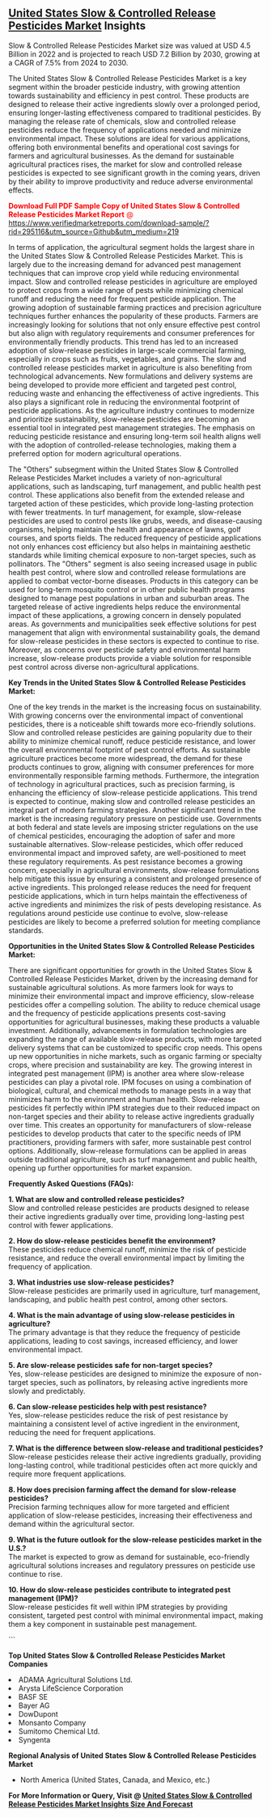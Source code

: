 <h2><a href="https://www.verifiedmarketreports.com/download-sample/?rid=295116&amp;utm_source=Github&amp;utm_medium=219" target="_blank">United States Slow & Controlled Release Pesticides Market</a> Insights</h2><p>Slow & Controlled Release Pesticides Market size was valued at USD 4.5 Billion in 2022 and is projected to reach USD 7.2 Billion by 2030, growing at a CAGR of 7.5% from 2024 to 2030.</p><p> <p>The United States Slow & Controlled Release Pesticides Market is a key segment within the broader pesticide industry, with growing attention towards sustainability and efficiency in pest control. These products are designed to release their active ingredients slowly over a prolonged period, ensuring longer-lasting effectiveness compared to traditional pesticides. By managing the release rate of chemicals, slow and controlled release pesticides reduce the frequency of applications needed and minimize environmental impact. These solutions are ideal for various applications, offering both environmental benefits and operational cost savings for farmers and agricultural businesses. As the demand for sustainable agricultural practices rises, the market for slow and controlled release pesticides is expected to see significant growth in the coming years, driven by their ability to improve productivity and reduce adverse environmental effects. <p><span class=""><span style="color: #ff0000;"><strong>Download Full PDF Sample Copy of United States Slow & Controlled Release Pesticides Market Report</strong> @ </span><a href="https://www.verifiedmarketreports.com/download-sample/?rid=295116&amp;utm_source=Github&amp;utm_medium=219" target="_blank">https://www.verifiedmarketreports.com/download-sample/?rid=295116&amp;utm_source=Github&amp;utm_medium=219</a></span></p></p> <p>In terms of application, the agricultural segment holds the largest share in the United States Slow & Controlled Release Pesticides Market. This is largely due to the increasing demand for advanced pest management techniques that can improve crop yield while reducing environmental impact. Slow and controlled release pesticides in agriculture are employed to protect crops from a wide range of pests while minimizing chemical runoff and reducing the need for frequent pesticide application. The growing adoption of sustainable farming practices and precision agriculture techniques further enhances the popularity of these products. Farmers are increasingly looking for solutions that not only ensure effective pest control but also align with regulatory requirements and consumer preferences for environmentally friendly products. This trend has led to an increased adoption of slow-release pesticides in large-scale commercial farming, especially in crops such as fruits, vegetables, and grains. The slow and controlled release pesticides market in agriculture is also benefiting from technological advancements. New formulations and delivery systems are being developed to provide more efficient and targeted pest control, reducing waste and enhancing the effectiveness of active ingredients. This also plays a significant role in reducing the environmental footprint of pesticide applications. As the agriculture industry continues to modernize and prioritize sustainability, slow-release pesticides are becoming an essential tool in integrated pest management strategies. The emphasis on reducing pesticide resistance and ensuring long-term soil health aligns well with the adoption of controlled-release technologies, making them a preferred option for modern agricultural operations.</p> <p>The "Others" subsegment within the United States Slow & Controlled Release Pesticides Market includes a variety of non-agricultural applications, such as landscaping, turf management, and public health pest control. These applications also benefit from the extended release and targeted action of these pesticides, which provide long-lasting protection with fewer treatments. In turf management, for example, slow-release pesticides are used to control pests like grubs, weeds, and disease-causing organisms, helping maintain the health and appearance of lawns, golf courses, and sports fields. The reduced frequency of pesticide applications not only enhances cost efficiency but also helps in maintaining aesthetic standards while limiting chemical exposure to non-target species, such as pollinators. The "Others" segment is also seeing increased usage in public health pest control, where slow and controlled release formulations are applied to combat vector-borne diseases. Products in this category can be used for long-term mosquito control or in other public health programs designed to manage pest populations in urban and suburban areas. The targeted release of active ingredients helps reduce the environmental impact of these applications, a growing concern in densely populated areas. As governments and municipalities seek effective solutions for pest management that align with environmental sustainability goals, the demand for slow-release pesticides in these sectors is expected to continue to rise. Moreover, as concerns over pesticide safety and environmental harm increase, slow-release products provide a viable solution for responsible pest control across diverse non-agricultural applications.</p> <p><strong>Key Trends in the United States Slow & Controlled Release Pesticides Market:</strong></p> <p>One of the key trends in the market is the increasing focus on sustainability. With growing concerns over the environmental impact of conventional pesticides, there is a noticeable shift towards more eco-friendly solutions. Slow and controlled release pesticides are gaining popularity due to their ability to minimize chemical runoff, reduce pesticide resistance, and lower the overall environmental footprint of pest control efforts. As sustainable agriculture practices become more widespread, the demand for these products continues to grow, aligning with consumer preferences for more environmentally responsible farming methods. Furthermore, the integration of technology in agricultural practices, such as precision farming, is enhancing the efficiency of slow-release pesticide applications. This trend is expected to continue, making slow and controlled release pesticides an integral part of modern farming strategies. Another significant trend in the market is the increasing regulatory pressure on pesticide use. Governments at both federal and state levels are imposing stricter regulations on the use of chemical pesticides, encouraging the adoption of safer and more sustainable alternatives. Slow-release pesticides, which offer reduced environmental impact and improved safety, are well-positioned to meet these regulatory requirements. As pest resistance becomes a growing concern, especially in agricultural environments, slow-release formulations help mitigate this issue by ensuring a consistent and prolonged presence of active ingredients. This prolonged release reduces the need for frequent pesticide applications, which in turn helps maintain the effectiveness of active ingredients and minimizes the risk of pests developing resistance. As regulations around pesticide use continue to evolve, slow-release pesticides are likely to become a preferred solution for meeting compliance standards.</p> <p><strong>Opportunities in the United States Slow & Controlled Release Pesticides Market:</strong></p> <p>There are significant opportunities for growth in the United States Slow & Controlled Release Pesticides Market, driven by the increasing demand for sustainable agricultural solutions. As more farmers look for ways to minimize their environmental impact and improve efficiency, slow-release pesticides offer a compelling solution. The ability to reduce chemical usage and the frequency of pesticide applications presents cost-saving opportunities for agricultural businesses, making these products a valuable investment. Additionally, advancements in formulation technologies are expanding the range of available slow-release products, with more targeted delivery systems that can be customized to specific crop needs. This opens up new opportunities in niche markets, such as organic farming or specialty crops, where precision and sustainability are key. The growing interest in integrated pest management (IPM) is another area where slow-release pesticides can play a pivotal role. IPM focuses on using a combination of biological, cultural, and chemical methods to manage pests in a way that minimizes harm to the environment and human health. Slow-release pesticides fit perfectly within IPM strategies due to their reduced impact on non-target species and their ability to release active ingredients gradually over time. This creates an opportunity for manufacturers of slow-release pesticides to develop products that cater to the specific needs of IPM practitioners, providing farmers with safer, more sustainable pest control options. Additionally, slow-release formulations can be applied in areas outside traditional agriculture, such as turf management and public health, opening up further opportunities for market expansion.</p> <p><strong>Frequently Asked Questions (FAQs):</strong></p> <p><strong>1. What are slow and controlled release pesticides?</strong><br> Slow and controlled release pesticides are products designed to release their active ingredients gradually over time, providing long-lasting pest control with fewer applications.</p> <p><strong>2. How do slow-release pesticides benefit the environment?</strong><br> These pesticides reduce chemical runoff, minimize the risk of pesticide resistance, and reduce the overall environmental impact by limiting the frequency of application.</p> <p><strong>3. What industries use slow-release pesticides?</strong><br> Slow-release pesticides are primarily used in agriculture, turf management, landscaping, and public health pest control, among other sectors.</p> <p><strong>4. What is the main advantage of using slow-release pesticides in agriculture?</strong><br> The primary advantage is that they reduce the frequency of pesticide applications, leading to cost savings, increased efficiency, and lower environmental impact.</p> <p><strong>5. Are slow-release pesticides safe for non-target species?</strong><br> Yes, slow-release pesticides are designed to minimize the exposure of non-target species, such as pollinators, by releasing active ingredients more slowly and predictably.</p> <p><strong>6. Can slow-release pesticides help with pest resistance?</strong><br> Yes, slow-release pesticides reduce the risk of pest resistance by maintaining a consistent level of active ingredient in the environment, reducing the need for frequent applications.</p> <p><strong>7. What is the difference between slow-release and traditional pesticides?</strong><br> Slow-release pesticides release their active ingredients gradually, providing long-lasting control, while traditional pesticides often act more quickly and require more frequent applications.</p> <p><strong>8. How does precision farming affect the demand for slow-release pesticides?</strong><br> Precision farming techniques allow for more targeted and efficient application of slow-release pesticides, increasing their effectiveness and demand within the agricultural sector.</p> <p><strong>9. What is the future outlook for the slow-release pesticides market in the U.S.?</strong><br> The market is expected to grow as demand for sustainable, eco-friendly agricultural solutions increases and regulatory pressures on pesticide use continue to rise.</p> <p><strong>10. How do slow-release pesticides contribute to integrated pest management (IPM)?</strong><br> Slow-release pesticides fit well within IPM strategies by providing consistent, targeted pest control with minimal environmental impact, making them a key component in sustainable pest management.</p> ```</p><p><strong>Top United States Slow & Controlled Release Pesticides Market Companies</strong></p><div data-test-id=""><p><li>ADAMA Agricultural Solutions Ltd.</li><li> Arysta LifeScience Corporation</li><li> BASF SE</li><li> Bayer AG</li><li> DowDupont</li><li> Monsanto Company</li><li> Sumitomo Chemical Ltd.</li><li> Syngenta</li></p><div><strong>Regional Analysis of&nbsp;United States Slow & Controlled Release Pesticides Market</strong></div><ul><li dir="ltr"><p dir="ltr">North America&nbsp;(United States, Canada, and Mexico, etc.)</p></li></ul><p><strong>For More Information or Query, Visit @&nbsp;</strong><strong><a href="https://www.verifiedmarketreports.com/product/slow-controlled-release-pesticides-market/?utm_source=Github&amp;utm_medium=219" target="_blank">United States Slow & Controlled Release Pesticides Market Insights Size And Forecast</a></strong></p></div>
